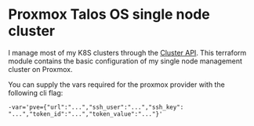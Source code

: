 # Proxmox Talos OS single node cluster

I manage most of my K8S clusters through the [Cluster API](). 
This terraform module contains the basic configuration of my single node management cluster on Proxmox.

You can supply the vars required for the proxmox provider with the following cli flag:
```
-var='pve={"url":"...","ssh_user":"...","ssh_key": "...","token_id":"...","token_value":"..."}'
```
